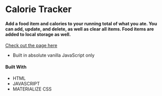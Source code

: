 # Calorie Tracker

#### Add a food item and calories to your running total of what you ate.  You can add, update, and delete, as well as clear all items.  Food items are added to local storage as well.

[Check out the page here](https://rachaelwhitefield.github.io/calorieTracker/)


* Built in absolute vanilla JavaScript only

#### Built With
* HTML
* JAVASCRIPT
* MATERIALIZE CSS 